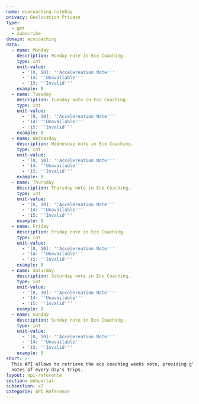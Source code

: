 ```yaml
---
name: ecocoaching.noteDay
privacy: Geolocation Private
type:
  - get
  - subscribe
domain: ecocoaching
data:
  - name: Monday
    description: Monday note in Eco Coaching.
    type: int
    unit-value:
      - '[0, 10]: ''Accelereation Note'''
      - '14: ''Unavailable'''
      - '15: ''Invalid'''
    example: 8
  - name: Tuesday
    description: Tuesday note in Eco Coaching.
    type: int
    unit-value:
      - '[0, 10]: ''Accelereation Note'''
      - '14: ''Unavailable'''
      - '15: ''Invalid'''
    example: 8
  - name: Wednesday
    description: Wednesday note in Eco Coaching.
    type: int
    unit-value:
      - '[0, 10]: ''Accelereation Note'''
      - '14: ''Unavailable'''
      - '15: ''Invalid'''
    example: 8
  - name: Thursday
    description: Thursday note in Eco Coaching.
    type: int
    unit-value:
      - '[0, 10]: ''Accelereation Note'''
      - '14: ''Unavailable'''
      - '15: ''Invalid'''
    example: 8
  - name: Friday
    description: Friday note in Eco Coaching.
    type: int
    unit-value:
      - '[0, 10]: ''Accelereation Note'''
      - '14: ''Unavailable'''
      - '15: ''Invalid'''
    example: 8
  - name: Saturday
    description: Saturday note in Eco Coaching.
    type: int
    unit-value:
      - '[0, 10]: ''Accelereation Note'''
      - '14: ''Unavailable'''
      - '15: ''Invalid'''
    example: 8
  - name: Sunday
    description: Sunday note in Eco Coaching.
    type: int
    unit-value:
      - '[0, 10]: ''Accelereation Note'''
      - '14: ''Unavailable'''
      - '15: ''Invalid'''
    example: 8
short: >-
  This API allows to retrieve the eco coaching weeks note, providing global
  notes of every day's trips.
layout: api-reference
section: webportal
subsection: v2
categorie: API Reference
---
```


